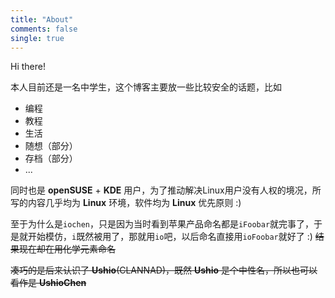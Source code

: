 ```yaml
---
title: "About"
comments: false
single: true
---
```


Hi there!

本人目前还是一名中学生，这个博客主要放一些比较安全的话题，比如

- 编程
- 教程
- 生活
- 随想（部分）
- 存档（部分）
- ...

同时也是 **openSUSE** + **KDE** 用户，为了推动解决Linux用户没有人权的境况，所写的内容几乎均为 **Linux** 环境，软件均为 **Linux** 优先原则 :)

至于为什么是`iochen`，只是因为当时看到苹果产品命名都是`iFoobar`就完事了，于是就开始模仿，`i`既然被用了，那就用`io`吧，以后命名直接用`ioFoobar`就好了 :) ~~结果现在却在用化学元素命名~~

~~凑巧的是后来认识了 **Ushio**(CLANNAD)<hide>，既然 **Ushio** 是个中性名</hide>，所以也可以看作是 **UshioChen**~~